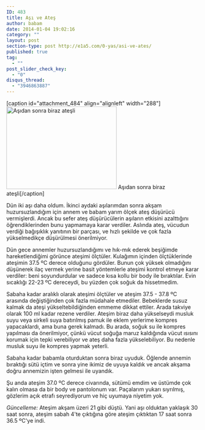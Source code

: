 ```yaml
---
ID: 483
title: Aşı ve Ateş
author: babam
date: 2014-01-04 19:02:16
category: ""
layout: post
section-type: post http://e1a5.com/0-yas/asi-ve-ates/
published: true
tag:
  - ""
post_slider_check_key:
  - "0"
disqus_thread:
  - "3946863887"
---
```

[caption id="attachment_484" align="alignleft" width="288"]<a href="http://e1a5.com/wp-content/uploads/2014/01/atesli.jpg"><img class=" wp-image-484  " title="Aşıdan sonra biraz ateşli" src="http://e1a5.com/wp-content/uploads/2014/01/atesli.jpg" alt="Aşıdan sonra biraz ateşli" width="288" height="216" /></a> Aşıdan sonra biraz ateşli[/caption]

Dün iki aşı daha oldum. İkinci aydaki aşılarımdan sonra akşam huzursuzlandığım için annem ve babam yarım ölçek ateş düşürücü vermişlerdi. Ancak bu sefer ateş düşürücülerin aşıların etkisini azalttığını öğrendiklerinden bunu yapmamaya karar verdiler. Aslında ateş, vücudun verdiği bağışıklık yanıtının bir parçası, ve hızlı şekilde ve çok fazla yükselmedikçe düşürülmesi önerilmiyor.

Dün gece annemler huzursuzlandığımı ve hık-mık ederek beşiğimde hareketlendiğimi görünce ateşimi ölçtüler. Kulağımın içinden ölçtüklerinde ateşimin 37.5 ºC derece olduğunu gördüler. Bunun çok yüksek olmadığını düşünerek ilaç vermek yerine basit yöntemlerle ateşimi kontrol etmeye karar verdiler: beni soyundurdular ve sadece kısa kollu bir body ile bıraktılar. Evin sıcaklığı 22-23 ºC dereceydi, bu yüzden çok soğuk da hissetmedim.

Sabaha kadar aralıklı olarak ateşimi ölçtüler ve ateşim 37.5 - 37.8 ºC arasında değiştiğinden çok fazla müdahale etmediler. Bebeklerde susuz kalmak da ateşi yükseltebildiğinden emmeme dikkat ettiler. Arada takviye olarak 100 ml kadar rezene verdiler. Ateşim biraz daha yükselseydi musluk suyu veya sirkeli suya batırılmış pamuk ile eklem yerlerime kompres yapacaklardı, ama buna gerek kalmadı. Bu arada, soğuk su ile kompres yapılması da önerilmiyor, çünkü vücut soğuğa maruz kaldığında vücut ısısını korumak için tepki verebiliyor ve ateş daha fazla yükselebiliyor. Bu nedenle musluk suyu ile kompres yapmak yeterli.

Sabaha kadar babamla oturduktan sonra biraz uyuduk. Öğlende annemin bıraktığı sütü içtim ve sonra yine ikimiz de uyuya kaldık ve ancak akşama doğru annemizin işten gelmesi ile uyandık.

Şu anda ateşim 37.0 ºC derece civarında, sütümü emdim ve üstümde çok kalın olmasa da bir body ve pantolonum var. Paçalarım yukarı sıyrılmış, gözlerim açık etrafı seyrediyorum ve hiç uyumaya niyetim yok.

<em>Güncelleme:</em> Ateşim akşam üzeri 21 gibi düştü. Yani aşı olduktan yaklaşık 30 saat sonra, ateşim sabah 4'te çıktığına göre ateşim çıktıktan 17 saat sonra 36.5 ºC'ye indi.
